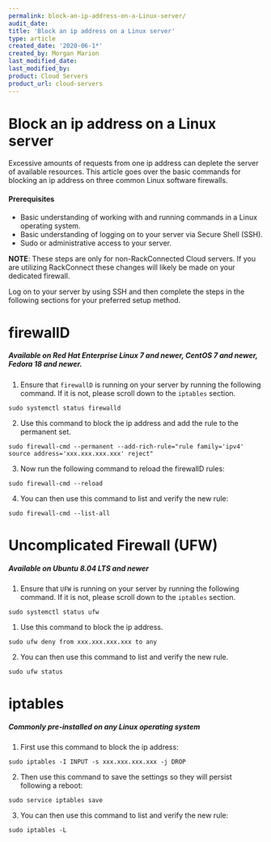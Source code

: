 ```yaml
---
permalink: block-an-ip-address-on-a-Linux-server/
audit_date:
title: 'Block an ip address on a Linux server'
type: article
created_date: '2020-06-1*'
created_by: Morgan Marion
last_modified_date:
last_modified_by:
product: Cloud Servers
product_url: cloud-servers
---
```


# Block an ip address on a Linux server
Excessive amounts of requests from one ip address can deplete the server of available resources. This article goes over the basic commands for blocking an ip address on three common Linux software firewalls.

#### Prerequisites

- Basic understanding of working with and running commands in a Linux operating system.
- Basic understanding of logging on to your server via Secure Shell (SSH).
- Sudo or administrative access to your server.

**NOTE**: These steps are only for non-RackConnected Cloud servers. If you are utilizing RackConnect these changes will likely be made on your dedicated firewall. 

Log on to your server by using SSH and then complete the steps in the following sections for your preferred setup method.

# firewallD

##### Available on Red Hat Enterprise Linux 7 and newer, CentOS 7 and newer, Fedora 18 and newer.

1. Ensure that `firewallD` is running on your server by running the following command. If it is not, please scroll down to the `iptables` section.
```
sudo systemctl status firewalld
````
2. Use this command to block the ip address and add the rule to the permanent set.
```
sudo firewall-cmd --permanent --add-rich-rule="rule family='ipv4' source address='xxx.xxx.xxx.xxx' reject"
````
3. Now run the following command to reload the firewallD rules:
```
sudo firewall-cmd --reload
```
4. You can then use this command to list and verify the new rule:
```
sudo firewall-cmd --list-all
```

# Uncomplicated Firewall (UFW)
##### Available on Ubuntu 8.04 LTS and newer

1. Ensure that `UFW` is running on your server by running the following command. If it is not, please scroll down to the `iptables` section.
```
sudo systemctl status ufw
````
1. Use this command to block the ip address.
```
sudo ufw deny from xxx.xxx.xxx.xxx to any
````
2. You can then use this command to list and verify the new rule.
```
sudo ufw status
```

# iptables

##### Commonly pre-installed on any Linux operating system

1. First use this command to block the ip address:
```
sudo iptables -I INPUT -s xxx.xxx.xxx.xxx -j DROP
````
2. Then use this command to save the settings so they will persist following a reboot:
```
sudo service iptables save
````
3. You can then use this command to list and verify the new rule:
```
sudo iptables -L
```
